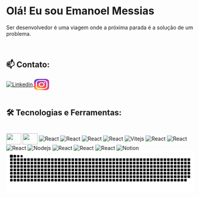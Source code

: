 <h1>Olá! Eu sou Emanoel Messias </h1>



<div>
    <p>Ser desenvolvedor é uma viagem onde a próxima parada é a solução de um problema.</p>
</div>


<div style="display: inline_block" ><br>
    <h2>📫 Contato:</h2>
</div>

<div>
    <a href="https://www.linkedin.com/in/emanoel-messias-de-lima-95a0741b5" >
        <img align="center" alt="Linkedin" height="30" width="40" src="https://cdn.jsdelivr.net/gh/devicons/devicon@latest/icons/linkedin/linkedin-original.svg" />
    </a>

<a href="https://www.linkedin.com/in/emanoel-messias-de-lima-95a0741b5" >
        <img align="center" alt="Instagram" height="30" width="40" src="https://github.com/tandpfun/skill-icons/blob/main/icons/Instagram.svg" />
    </a>
   
</div>

<div style="display: inline_block" ><br>
    <h2>🛠 Tecnologias e Ferramentas:</h2>
</div>
<div style="display: inline_block" ><br>
    <img align="center" alt="" height="30" width="40" src="https://cdn.jsdelivr.net/gh/devicons/devicon@latest/icons/vscode/vscode-original.svg" />
    <img align="center" alt="" height="30" width="40" src="https://cdn.jsdelivr.net/gh/devicons/devicon@latest/icons/insomnia/insomnia-original.svg" />
    <img  align="center" alt="React" height="30" width="40" src="https://cdn.jsdelivr.net/gh/devicons/devicon@latest/icons/html5/html5-original.svg" />
    <img align="center" alt="React" height="30" width="40" src="https://cdn.jsdelivr.net/gh/devicons/devicon@latest/icons/css3/css3-original.svg" />
    <img align="center" alt="React" height="30" width="40" src="https://cdn.jsdelivr.net/gh/devicons/devicon@latest/icons/javascript/javascript-original.svg" />
    <img align="center" alt="React" height="30" width="40" src="https://cdn.jsdelivr.net/gh/devicons/devicon@latest/icons/react/react-original.svg" />
    <img align="center" alt="Vitejs" height="30" width="40" src="https://cdn.jsdelivr.net/gh/devicons/devicon@latest/icons/vitejs/vitejs-original.svg" />
    <img align="center" alt="React" height="30" width="40" src="https://cdn.jsdelivr.net/gh/devicons/devicon@latest/icons/tailwindcss/tailwindcss-original.svg" />
    <img align="center" alt="React" height="30" width="40" src="https://cdn.jsdelivr.net/gh/devicons/devicon@latest/icons/redux/redux-original.svg" />
    <img align="center" alt="React" height="30" width="40" src="https://cdn.jsdelivr.net/gh/devicons/devicon@latest/icons/figma/figma-original.svg" />
    <img align="center" alt="Nodejs" height="50" width="60"  src="https://cdn.jsdelivr.net/gh/devicons/devicon@latest/icons/nodejs/nodejs-original-wordmark.svg" />
    <img align="center" alt="React" height="30" width="40" src="https://cdn.jsdelivr.net/gh/devicons/devicon@latest/icons/firebase/firebase-original.svg" />
    <img align="center" alt="React" height="30" width="40" src="https://cdn.jsdelivr.net/gh/devicons/devicon@latest/icons/git/git-original.svg" />
    <img align="center" alt="React" height="30" width="40" src="https://cdn.jsdelivr.net/gh/devicons/devicon@latest/icons/postgresql/postgresql-original.svg" />
    <img align="center" alt="Notion" height="30" width="40"  src="https://cdn.jsdelivr.net/gh/devicons/devicon@latest/icons/notion/notion-original.svg" />
</div>


<picture>
  <source media="(prefers-color-scheme: dark)" srcset="https://raw.githubusercontent.com/Dev-Messias/Dev-Messias/output/github-contribution-grid-snake-dark.svg">
  <source media="(prefers-color-scheme: light)" srcset="https://raw.githubusercontent.com/Dev-Messias/Dev-Messias/output/github-contribution-grid-snake.svg">
  <img alt="github contribution grid snake animation" src="https://raw.githubusercontent.com/Dev-Messias/Dev-Messias/output/github-contribution-grid-snake.svg">
</picture>




